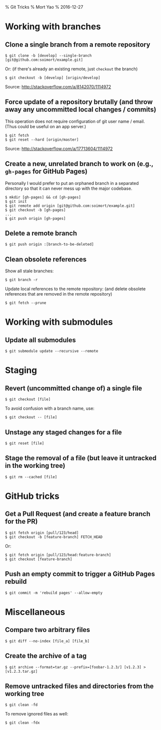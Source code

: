% Git Tricks
% Mort Yao
% 2016-12-27

# Working with branches

## Clone a single branch from a remote repository

    $ git clone -b [develop] --single-branch [git@github.com:soimort/example.git]

Or: (if there's already an existing remote, just `checkout` the branch)

    $ git checkout -b [develop] [origin/develop]

Source: <http://stackoverflow.com/a/8142070/1114972>

## Force update of a repository brutally (and throw away any uncommitted local changes / commits)

This operation does not require configuration of git user name / email. (Thus could be useful on an app server.)

    $ git fetch
    $ git reset --hard [origin/master]

Source: <http://stackoverflow.com/a/17713604/1114972>

## Create a new, unrelated branch to work on (e.g., `gh-pages` for GitHub Pages)

Personally I would prefer to put an orphaned branch in a separated directory so that it can never mess up with the major codebase.

    $ mkdir [gh-pages] && cd [gh-pages]
    $ git init
    $ git remote add origin [git@github.com:soimort/example.git]
    $ git checkout -b [gh-pages]
    ...
    $ git push origin [gh-pages]

## Delete a remote branch

    $ git push origin :[branch-to-be-deleted]

## Clean obsolete references

Show all stale branches:

    $ git branch -r

Update local references to the remote repository: (and delete obsolete references that are removed in the remote repository)

    $ git fetch --prune



# Working with submodules

## Update all submodules

    $ git submodule update --recursive --remote



# Staging

## Revert (uncommitted change of) a single file

    $ git checkout [file]

To avoid confusion with a branch name, use:

    $ git checkout -- [file]

## Unstage any staged changes for a file

    $ git reset [file]

## Stage the removal of a file (but leave it untracked in the working tree)

    $ git rm --cached [file]



# GitHub tricks

## Get a Pull Request (and create a feature branch for the PR)

    $ git fetch origin [pull/123/head]
    $ git checkout -b [feature-branch] FETCH_HEAD

Or:

    $ git fetch origin [pull/123/head:feature-branch]
    $ git checkout [feature-branch]

## Push an empty commit to trigger a GitHub Pages rebuild

    $ git commit -m 'rebuild pages' --allow-empty



# Miscellaneous

## Compare two arbitrary files

    $ git diff --no-index [file_a] [file_b]

## Create the archive of a tag

    $ git archive --format=tar.gz --prefix=[foobar-1.2.3/] [v1.2.3] > [v1.2.3.tar.gz]

## Remove untracked files and directories from the working tree

    $ git clean -fd

To remove ignored files as well:

    $ git clean -fdx
